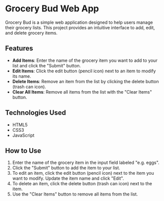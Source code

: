 # Grocery Bud Web App

Grocery Bud is a simple web application designed to help users manage their grocery lists. This project provides an intuitive interface to add, edit, and delete grocery items.

## Features

- **Add Items**: Enter the name of the grocery item you want to add to your list and click the "Submit" button.
- **Edit Items**: Click the edit button (pencil icon) next to an item to modify its name.
- **Delete Items**: Remove an item from the list by clicking the delete button (trash can icon).
- **Clear All Items**: Remove all items from the list with the "Clear Items" button.

## Technologies Used

- HTML5
- CSS3
- JavaScript

## How to Use

1. Enter the name of the grocery item in the input field labeled "e.g. eggs".
2. Click the "Submit" button to add the item to your list.
3. To edit an item, click the edit button (pencil icon) next to the item you want to modify. Update the item name and click "Edit".
4. To delete an item, click the delete button (trash can icon) next to the item.
5. Use the "Clear Items" button to remove all items from the list.
